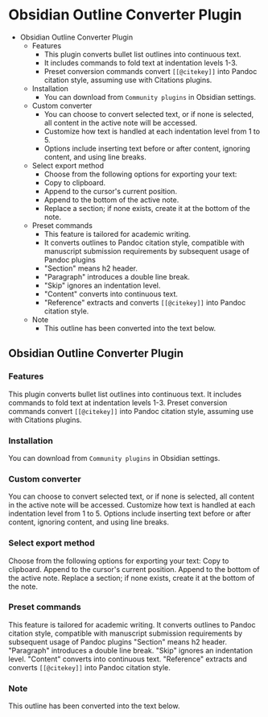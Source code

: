 
# Obsidian Outline Converter Plugin

- Obsidian Outline Converter Plugin
	- Features
		- This plugin converts bullet list outlines into continuous text.
		- It includes commands to fold text at indentation levels 1-3.
		- Preset conversion commands convert `[[@citekey]]` into Pandoc citation style, assuming use with Citations plugins.
	- Installation
		- You can download from `Community plugins` in Obsidian settings.
	- Custom converter
		- You can choose to convert selected text, or if none is selected, all content in the active note will be accessed.
		- Customize how text is handled at each indentation level from 1 to 5.
		- Options include inserting text before or after content, ignoring content, and using line breaks.
	- Select export method 
		- Choose from the following options for exporting your text:
		- Copy to clipboard.
		- Append to the cursor's current position.
		- Append to the bottom of the active note.
		- Replace a section; if none exists, create it at the bottom of the note.
	- Preset commands
		- This feature is tailored for academic writing.
		- It converts outlines to Pandoc citation style, compatible with manuscript submission requirements by subsequent usage of Pandoc plugins
		- "Section" means h2 header.
		- "Paragraph" introduces a double line break.
		- "Skip" ignores an indentation level.
		- "Content" converts into continuous text.
		- "Reference" extracts and converts `[[@citekey]]` into Pandoc citation style.
	- Note
		- This outline has been converted into the text below.

## Obsidian Outline Converter Plugin

### Features

This plugin converts bullet list outlines into continuous text. It includes commands to fold text at indentation levels 1-3. Preset conversion commands convert `[[@citekey]]` into Pandoc citation style, assuming use with Citations plugins. 

### Installation

You can download from `Community plugins` in Obsidian settings. 

### Custom converter

You can choose to convert selected text, or if none is selected, all content in the active note will be accessed. Customize how text is handled at each indentation level from 1 to 5. Options include inserting text before or after content, ignoring content, and using line breaks. 

### Select export method

Choose from the following options for exporting your text: Copy to clipboard. Append to the cursor's current position. Append to the bottom of the active note. Replace a section; if none exists, create it at the bottom of the note. 

### Preset commands

This feature is tailored for academic writing. It converts outlines to Pandoc citation style, compatible with manuscript submission requirements by subsequent usage of Pandoc plugins "Section" means h2 header. "Paragraph" introduces a double line break. "Skip" ignores an indentation level. "Content" converts into continuous text. "Reference" extracts and converts `[[@citekey]]` into Pandoc citation style. 

### Note

This outline has been converted into the text below. 